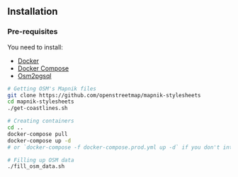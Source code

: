 ## Installation

### Pre-requisites

You need to install:

- [Docker](https://docs.docker.com/engine/installation/)
- [Docker Compose](https://docs.docker.com/compose/install/)
- [Osm2pgsql](http://wiki.openstreetmap.org/wiki/Osm2pgsql)

```sh
# Getting OSM's Mapnik files
git clone https://github.com/openstreetmap/mapnik-stylesheets
cd mapnik-stylesheets
./get-coastlines.sh

# Creating containers
cd ..
docker-compose pull
docker-compose up -d
# or `docker-compose -f docker-compose.prod.yml up -d` if you don't intent to develo'

# Filling up OSM data
./fill_osm_data.sh
```
